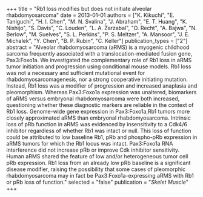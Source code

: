 +++
title = "Rb1 loss modifies but does not initiate alveolar rhabdomyosarcoma"
date = 2013-01-01
authors = ["K. Kikuchi", "E. Taniguchi", "H. I. Chen", "M. N. Svalina", "J. Abraham", "E. T. Huang", "K. Nishijo", "S. Davis", "C. Louden", "L. A. Zarzabal", "O. Recht", "A. Bajwa", "N. Berlow", "M. Suelves", "S. L. Perkins", "P. S. Meltzer", "A. Mansoor", "J. E. Michalek", "Y. Chen", "B. P. Rubin", "C. Keller"]
publication_types = ["2"]
abstract = "Alveolar rhabdomyosarcoma (aRMS) is a myogenic childhood sarcoma frequently associated with a translocation-mediated fusion gene, Pax3:Foxo1a. We investigated the complementary role of Rb1 loss in aRMS tumor initiation and progression using conditional mouse models. Rb1 loss was not a necessary and sufficient mutational event for rhabdomyosarcomagenesis, nor a strong cooperative initiating mutation. Instead, Rb1 loss was a modifier of progression and increased anaplasia and pleomorphism. Whereas Pax3:Foxo1a expression was unaltered, biomarkers of aRMS versus embryonal rhabdomyosarcoma were both increased, questioning whether these diagnostic markers are reliable in the context of Rb1 loss. Genome-wide gene expression in Pax3:Foxo1a,Rb1 tumors more closely approximated aRMS than embryonal rhabdomyosarcoma. Intrinsic loss of pRb function in aRMS was evidenced by insensitivity to a Cdk4/6 inhibitor regardless of whether Rb1 was intact or null. This loss of function could be attributed to low baseline Rb1, pRb and phospho-pRb expression in aRMS tumors for which the Rb1 locus was intact. Pax3:Foxo1a RNA interference did not increase pRb or improve Cdk inhibitor sensitivity. Human aRMS shared the feature of low and/or heterogeneous tumor cell pRb expression. Rb1 loss from an already low pRb baseline is a significant disease modifier, raising the possibility that some cases of pleomorphic rhabdomyosarcoma may in fact be Pax3:Foxo1a-expressing aRMS with Rb1 or pRb loss of function."
selected = "false"
publication = "*Skelet Muscle*"
+++

